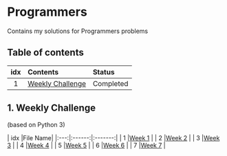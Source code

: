 # Programmers 
Contains my solutions for Programmers problems

## Table of contents
|idx | Contents 																		 | Status	   | 
|:--:|:--------------------------------------------------------------------|:------------|
|1   | [Weekly Challenge](#1-weekly-challenge) 						 | Completed |

## 1. Weekly Challenge
(based on Python 3)

| idx |File Name|
|:---:|:------:|:-------:|
|  1  |[Week 1](https://github.com/Myeongjung/Programmers/blob/main/Weekly%20Challenge/Week%201.py) |
|  2  |[Week 2](https://github.com/Myeongjung/Programmers/blob/main/Weekly%20Challenge/Week%202.py) |
|  3  |[Week 3](https://github.com/Myeongjung/Programmers/blob/main/Weekly%20Challenge/Week%203.py) |
|  4  |[Week 4](https://github.com/Myeongjung/Programmers/blob/main/Weekly%20Challenge/Week%204.py) |
|  5  |[Week 5](https://github.com/Myeongjung/Programmers/blob/main/Weekly%20Challenge/Week%205.py) |
|  6  |[Week 6](https://github.com/Myeongjung/Programmers/blob/main/Weekly%20Challenge/Week%206.py) |
|  7  |[Week 7](https://github.com/Myeongjung/Programmers/blob/main/Weekly%20Challenge/Week%207.py) |

